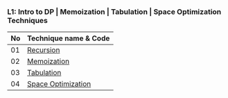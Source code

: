 ### L1: Intro to DP  | Memoization | Tabulation | Space Optimization Techniques  
 No | Technique name & Code
 --- | ---
 01 | [Recursion](https://github.com/Mehul237/A2Z-DSA-Course/blob/main/STEP-16/Part%2001/01_Recursion.md)
 02 | [Memoization](https://github.com/Mehul237/A2Z-DSA-Course/blob/main/STEP-16/Part%2001/02_Memoization.md)
 03 | [Tabulation ](https://github.com/Mehul237/A2Z-DSA-Course/blob/main/STEP-16/Part%2001/03_Tabulation.md)
 04 | [Space Optimization](https://github.com/Mehul237/A2Z-DSA-Course/blob/main/STEP-16/Part%2001/04_Space%20Optimization.md)

